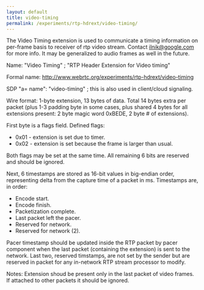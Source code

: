 ```yaml
---
layout: default
title: video-timing
permalink: /experiments/rtp-hdrext/video-timing/
---
```


The Video Timing extension is used to communicate a timing information on per-frame basis
to receiver of rtp video stream. Contact <ilnik@google.com> for more info. It may be generalized 
to audio frames as well in the future.

Name: "Video Timing" ; "RTP Header Extension for Video timing"

Formal name: <http://www.webrtc.org/experiments/rtp-hdrext/video-timing>

SDP "a= name": "video-timing" ; this is also used in client/cloud signaling.

Wire format: 1-byte extension, 13 bytes of data. Total 14 bytes extra per packet
(plus 1-3 padding byte in some cases, plus shared 4 bytes for all extensions present: 2 byte magic word 0xBEDE, 2
byte # of extensions).

First byte is a flags field. Defined flags:

  * 0x01 - extension is set due to timer.
  * 0x02 - extension is set because the frame is larger than usual.

Both flags may be set at the same time. All remaining 6 bits are reserved and should be ignored.

Next, 6 timestamps are stored as 16-bit values in big-endian order, representing delta from the capture time of a packet in ms.
Timestamps are, in order:

  * Encode start.
  * Encode finish.
  * Packetization complete.
  * Last packet left the pacer.
  * Reserved for network.
  * Reserved for network (2).

Pacer timestamp should be updated inside the RTP packet by pacer component when the last packet (containing the extension) 
is sent to the network. Last two, reserved timstamps, are not set by the sender but are reserved in packet for any in-network RTP stream
processor to modify.

Notes: Extension shoud be present only in the last packet of video frames. If attached to other packets it should be ignored.
